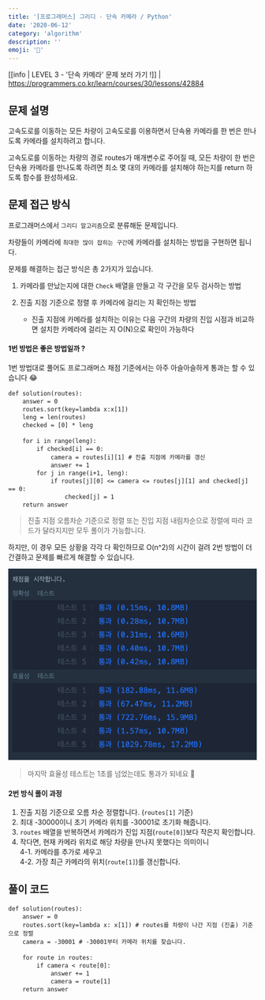 ```yaml
---
title: '[프로그래머스] 그리디 - 단속 카메라 / Python'
date: '2020-06-12'
category: 'algorithm'
description: ''
emoji: '📸'
---
```


[[info | LEVEL 3 - '단속 카메라' 문제 보러 가기 !]]
| https://programmers.co.kr/learn/courses/30/lessons/42884

## 문제 설명

고속도로를 이동하는 모든 차량이 고속도로를 이용하면서 단속용 카메라를 한 번은 만나도록 카메라를 설치하려고 합니다.

고속도로를 이동하는 차량의 경로 routes가 매개변수로 주어질 때, 모든 차량이 한 번은 단속용 카메라를 만나도록 하려면 최소 몇 대의 카메라를 설치해야 하는지를 return 하도록 함수를 완성하세요.

## 문제 접근 방식

프로그래머스에서 `그리디 알고리즘`으로 분류해둔 문제입니다.

차량들이 카메라에 `최대한 많이 잡히는 구간`에 카메라를 설치하는 방법을 구현하면 됩니다.

문제를 해결하는 접근 방식은 총 2가지가 있습니다.

1. 카메라를 만났는지에 대한 `Check` 배열을 만들고 각 구간을 모두 검사하는 방법

2. 진출 지점 기준으로 정렬 후 카메라에 걸리는 지 확인하는 방법
   - 진출 지점에 카메라를 설치하는 이유는 다음 구간의 차량의 진입 시점과 비교하면 설치한 카메라에 걸리는 지 O(N)으로 확인이 가능하다

#### 1번 방법은 좋은 방법일까 ?

1번 방법대로 풀어도 프로그래머스 채점 기준에서는 아주 아슬아슬하게 통과는 할 수 있습니다 😂

```python:title=Python
def solution(routes):
    answer = 0
    routes.sort(key=lambda x:x[1])
    leng = len(routes)
    checked = [0] * leng

    for i in range(leng):
        if checked[i] == 0:
            camera = routes[i][1] # 진출 지점에 카메라를 갱신
            answer += 1
        for j in range(i+1, leng):
            if routes[j][0] <= camera <= routes[j][1] and checked[j] == 0:
                checked[j] = 1
    return answer
```

> 진출 지점 오름차순 기준으로 정렬 또는 진입 지점 내림차순으로 정렬에 따라 코드가 달라지지만 모두 풀이가 가능합니다.

하지만, 이 경우 모든 상황을 각각 다 확인하므로 O(n^2)의 시간이 걸려 2번 방법이 더 간결하고 문제를 빠르게 해결할 수 있습니다.

![채점 결과](./images/result.png)

> 마지막 효율성 테스트는 1초를 넘었는데도 통과가 되네요 🤔

#### 2번 방식 풀이 과정

1. 진출 지점 기준으로 오름 차순 정렬합니다. (`routes[1]` 기준)
2. 최대 -30000이니 초기 카메라 위치를 -30001로 초기화 해줍니다.
3. `routes` 배열을 반복하면서 카메라가 진입 지점(`route[0]`)보다 작은지 확인합니다.
4. 작다면, 현재 카메라 위치로 해당 차량을 만나지 못했다는 의미이니  
   4-1. 카메라를 추가로 세우고  
   4-2. 가장 최근 카메라의 위치(`route[1]`)를 갱신합니다.

## 풀이 코드

```python:title=Python
def solution(routes):
    answer = 0
    routes.sort(key=lambda x: x[1]) # routes를 차량이 나간 지점 (진출) 기준으로 정렬
    camera = -30001 # -30001부터 카메라 위치를 찾습니다.

    for route in routes:
        if camera < route[0]:
            answer += 1
            camera = route[1]
    return answer
```
